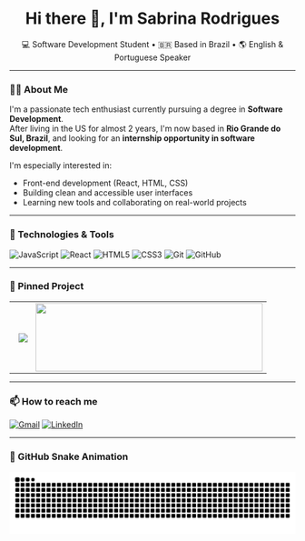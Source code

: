 <h1 align="center">Hi there 👋, I'm Sabrina Rodrigues</h1>

<p align="center">
  💻 Software Development Student • 🇧🇷 Based in Brazil • 🌎 English & Portuguese Speaker
</p>

---

### 👩‍💻 About Me

I'm a passionate tech enthusiast currently pursuing a degree in **Software Development**.  
After living in the US for almost 2 years, I'm now based in **Rio Grande do Sul, Brazil**, and looking for an **internship opportunity in software development**.

I'm especially interested in:
- Front-end development (React, HTML, CSS)
- Building clean and accessible user interfaces
- Learning new tools and collaborating on real-world projects

---

### 🚀 Technologies & Tools

![JavaScript](https://img.shields.io/badge/-JavaScript-F7DF1E?style=flat&logo=javascript&logoColor=black)
![React](https://img.shields.io/badge/-React-61DAFB?style=flat&logo=react&logoColor=black)
![HTML5](https://img.shields.io/badge/-HTML5-E34F26?style=flat&logo=html5&logoColor=white)
![CSS3](https://img.shields.io/badge/-CSS3-1572B6?style=flat&logo=css3&logoColor=white)
![Git](https://img.shields.io/badge/-Git-F05032?style=flat&logo=git&logoColor=white)
![GitHub](https://img.shields.io/badge/-GitHub-181717?style=flat&logo=github&logoColor=white)

---

### 📌 Pinned Project
<table>
  <tr>
    <td style="padding-left: 16px;"> 
      <a href="https://github.com/sabrinarodrigues/flickshelf-ui">
        <img align="center" src="https://github-readme-stats.vercel.app/api/pin/?username=flickshelf&repo=flickshelf-ui&theme=default" />
      </a>
    </td>
    <td>
      <a href="https://sabrinarodrigues.dev/">
        <img align="center" src="https://github.com/user-attachments/assets/b54816bb-99ba-45fe-92fc-41473dee17ff" width="400" height="120" />
      </a>
    </td>
  </tr>
</table>

---

### 📫 How to reach me

[![Gmail](https://img.shields.io/badge/Email-D14836?style=for-the-badge&logo=gmail&logoColor=white)](mailto:sabrinnasrodrigues@gmail.com)
[![LinkedIn](https://img.shields.io/badge/LinkedIn-0A66C2?style=for-the-badge&logo=linkedin&logoColor=white)](https://www.linkedin.com/in/rodriguessabrina)


---

### 🐍 GitHub Snake Animation

<picture>
  <source media="(prefers-color-scheme: dark)" srcset="https://raw.githubusercontent.com/sabrinnasr/sabrinnasr/output/github-contribution-grid-snake-dark.svg">
  <source media="(prefers-color-scheme: light)" srcset="https://raw.githubusercontent.com/sabrinnasr/sabrinnasr/output/github-contribution-grid-snake.svg">
  <img alt="github contribution grid snake animation" src="https://raw.githubusercontent.com/sabrinnasr/sabrinnasr/output/github-contribution-grid-snake.svg">
</picture>
